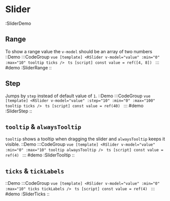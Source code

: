 # Slider

:SliderDemo

## Range
To show a range value the `v-model` should be an array of two numbers
::Demo
  :::CodeGroup
    ```vue [template]
    <RSlider v-model="value" :min="0" :max="10" tooltip ticks />
    ```
    ```ts [script]
    const value = ref([4, 8])
    ```
  :::
#demo
  :SliderRange
::


## Step
Jumps by `step` instead of default value of `1`.
::Demo
  :::CodeGroup
    ```vue [template]
    <RSlider v-model="value" :step="10" :min="0" :max="100" tooltip ticks />
    ```
    ```ts [script]
    const value = ref(40)
    ```
  :::
#demo
  :SliderStep
::


## `tooltip` & `alwaysTooltip`
`tooltip` shows a tooltip when dragging the slider and `alwaysTooltip` keeps it visible.
::Demo
  :::CodeGroup
    ```vue [template]
    <RSlider v-model="value" :min="0" :max="10" tooltip alwaysTooltip />
    ```
    ```ts [script]
    const value = ref(4)
    ```
  :::
#demo
  :SliderTooltip
::


## `ticks` & `tickLabels`
::Demo
  :::CodeGroup
    ```vue [template]
    <RSlider v-model="value" :min="0" :max="10" ticks tickLabels />
    ```
    ```ts [script]
    const value = ref(4)
    ```
  :::
#demo
  :SliderTicks
::
